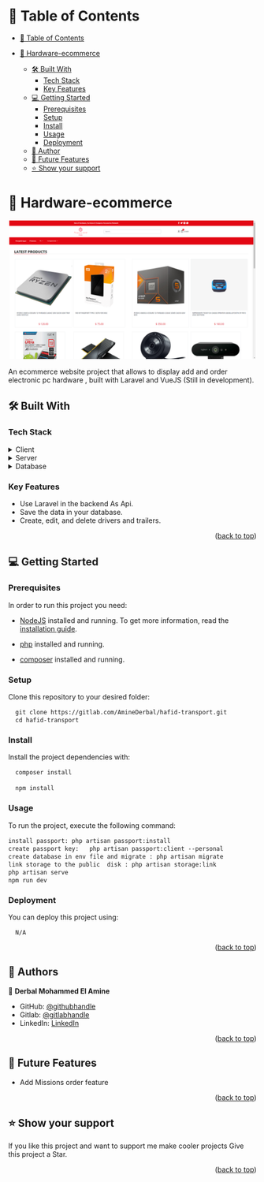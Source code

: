 <a name="readme-top"></a>

# 📗 Table of Contents

- [📗 Table of Contents](#-table-of-contents)
- [📖 Hardware-ecommerce](#-Hardware-ecommerce-)

  - [🛠 Built With ](#-built-with-)
    - [Tech Stack ](#tech-stack-)
    - [Key Features ](#key-features-)
  - [💻 Getting Started ](#-getting-started-)
    - [Prerequisites](#prerequisites)
    - [Setup](#setup)
    - [Install](#install)
    - [Usage ](#usage-)
    - [Deployment](#deployment)
  - [👥 Author ](#-author-)
  - [🔭 Future Features ](#-future-features-)
  - [⭐️ Show your support ](#️-show-your-support-)

<!-- PROJECT DESCRIPTION -->

# 📖 Hardware-ecommerce <a name="about-the-project"></a>

<div align="center">
<img src='./hardware screenshot.png' alt="Hardware Ecommerce" width="500">
</div>

An ecommerce website project that allows to display add and order electronic pc
hardware , built with Laravel and VueJS (Still in development).

## 🛠 Built With <a name="built-with"></a>

### Tech Stack <a name="tech-stack"></a>

<details>
  <summary>Client</summary>
  <ul>
    <li><a href="https://vuejs.org/">VueJS</a></li>
  </ul>
</details>
<details>
  <summary>Server</summary>
  <ul>
    <li><a href="https://laravel.com/">Laravel</a></li>
  </ul>
</details>

<details>
<summary>Database</summary>
  <ul>
    <li><a href="https://www.mysql.com/">Mysql</a></li>
  </ul>
</details>

<!-- Features -->

### Key Features <a name="key-features"></a>

- Use Laravel in the backend As Api.
- Save the data in your database.
- Create, edit, and delete drivers and trailers.

<p align="right">(<a href="#readme-top">back to top</a>)</p>

<!-- GETTING STARTED -->

## 💻 Getting Started <a name="getting-started"></a>

### Prerequisites

In order to run this project you need:

- [NodeJS](https://nodejs.org/en) installed and running. To get more
  information, read the [installation guide](https://nodejs.org/en/docs).

- [php](https://www.php.net/) installed and running.

- [composer](https://getcomposer.org/) installed and running.

### Setup

Clone this repository to your desired folder:

```
  git clone https://gitlab.com/AmineDerbal/hafid-transport.git
  cd hafid-transport
```

### Install

Install the project dependencies with:

```
  composer install

  npm install
```

### Usage <a name="usage"></a>

To run the project, execute the following command:

```
install passport: php artisan passport:install
create passport key:   php artisan passport:client --personal
create database in env file and migrate : php artisan migrate
link storage to the public  disk : php artisan storage:link
php artisan serve
npm run dev

```

### Deployment

You can deploy this project using:

```
  N/A
```

<p align="right">(<a href="#readme-top">back to top</a>)</p>

<!-- AUTHORS -->

## 👥 Authors <a name="authors"></a>

👤 **Derbal Mohammed El Amine**

- GitHub: [@githubhandle](https://github.com/AmineDerbal)
- Gitlab: [@gitlabhandle](https://gitlab.com/AmineDerbal)
- LinkedIn:
  [LinkedIn](https://www.linkedin.com/in/mohammed-el-amine-derbal-4038541b6/)

<p align="right">(<a href="#readme-top">back to top</a>)</p>

<!-- FUTURE FEATURES -->

## 🔭 Future Features <a name="future-features"></a>

- Add Missions order feature

<p align="right">(<a href="#readme-top">back to top</a>)</p>

<!-- SUPPORT -->

## ⭐️ Show your support <a name="support"></a>

If you like this project and want to support me make cooler projects Give this
project a Star.

<p align="right">(<a href="#readme-top">back to top</a>)</p>
